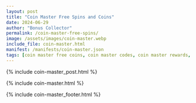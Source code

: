 ```yaml
---
layout: post
title: "Coin Master Free Spins and Coins"
date: 2024-06-29
author: "Bonus Collector"
permalink: /coin-master-free-spins/
image: /assets/images/coin-master.webp
include_file: coin-master.html
manifest: /manifests/coin-master.json
tags: [coin master free coins, coin master codes, coin master rewards, haktuts coin master free spins, cm free spins]
---
```


{% include coin-master_post.html %}

{% include coin-master.html %}

{% include coin-master_footer.html %}